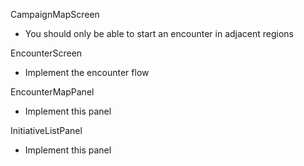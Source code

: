 CampaignMapScreen

* You should only be able to start an encounter in adjacent regions

EncounterScreen

* Implement the encounter flow

EncounterMapPanel

* Implement this panel

InitiativeListPanel

* Implement this panel

